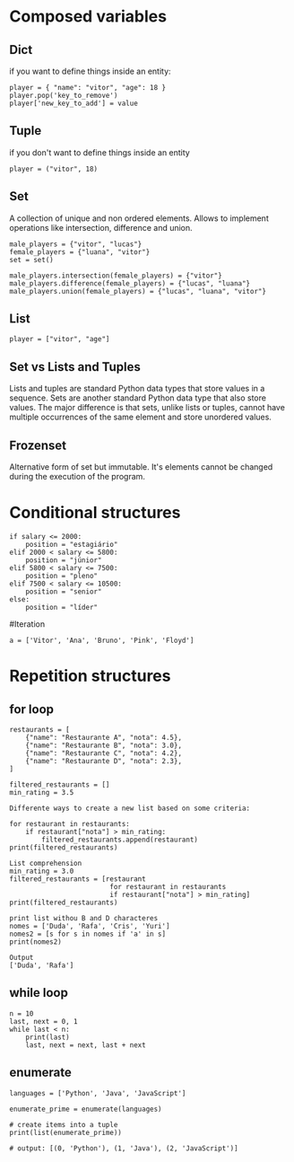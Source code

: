 # Composed variables
## Dict
if you want to define things inside an entity:

```
player = { "name": "vitor", "age": 18 }
player.pop('key_to_remove')
player['new_key_to_add'] = value
```

## Tuple
if you don't want to define things inside an entity
```
player = ("vitor", 18)
``` 

## Set
A collection of unique and non ordered elements. Allows to implement operations like intersection, difference and union.

```
male_players = {"vitor", "lucas"}
female_players = {"luana", "vitor"}
set = set()

male_players.intersection(female_players) = {"vitor"}
male_players.difference(female_players) = {"lucas", "luana"}
male_players.union(female_players) = {"lucas", "luana", "vitor"}
```

## List
```
player = ["vitor", "age"]
```

## Set vs Lists and Tuples
Lists and tuples are standard Python data types that store values in a sequence. Sets are another standard Python data type that also store values. The major difference is that sets, unlike lists or tuples, cannot have multiple occurrences of the same element and store unordered values.

## Frozenset
Alternative form of set but immutable. It's elements cannot be changed during the execution of the program.


# Conditional structures    

```
if salary <= 2000:
    position = "estagiário"
elif 2000 < salary <= 5800:
    position = "júnior"
elif 5800 < salary <= 7500:
    position = "pleno"
elif 7500 < salary <= 10500:
    position = "senior"
else:
    position = "líder"
```

#Iteration
```
a = ['Vitor', 'Ana', 'Bruno', 'Pink', 'Floyd']
```

# Repetition structures

## for loop

```
restaurants = [
    {"name": "Restaurante A", "nota": 4.5},
    {"name": "Restaurante B", "nota": 3.0},
    {"name": "Restaurante C", "nota": 4.2},
    {"name": "Restaurante D", "nota": 2.3},
]

filtered_restaurants = []
min_rating = 3.5

Differente ways to create a new list based on some criteria:

for restaurant in restaurants:
    if restaurant["nota"] > min_rating:
        filtered_restaurants.append(restaurant)
print(filtered_restaurants)

List comprehension
min_rating = 3.0
filtered_restaurants = [restaurant
                         for restaurant in restaurants
                         if restaurant["nota"] > min_rating]
print(filtered_restaurants)  

print list withou B and D characteres
nomes = ['Duda', 'Rafa', 'Cris', 'Yuri']
nomes2 = [s for s in nomes if 'a' in s]
print(nomes2)

Output
['Duda', 'Rafa']
```

## while loop

```
n = 10
last, next = 0, 1
while last < n:
    print(last)
    last, next = next, last + next
```

## enumerate

```
languages = ['Python', 'Java', 'JavaScript']

enumerate_prime = enumerate(languages)

# create items into a tuple
print(list(enumerate_prime))

# output: [(0, 'Python'), (1, 'Java'), (2, 'JavaScript')]
```


